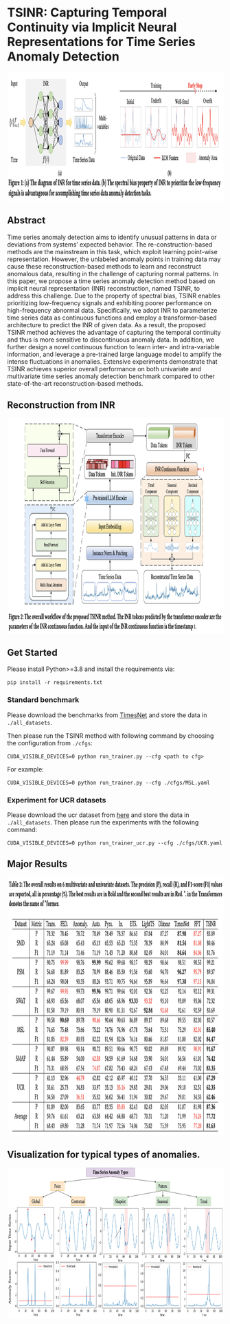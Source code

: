 # TSINR: Capturing Temporal Continuity via Implicit Neural Representations for Time Series Anomaly Detection

<p align="center">
<img src=plot/motivation.png width="1100" height="300"/>
</p>

## Abstract
Time series anomaly detection aims to identify unusual patterns in data or deviations from systems’ expected behavior. The re-construction-based methods are the mainstream in this task, which exploit learning point-wise representation. However, the unlabeled anomaly points in training data may cause these reconstruction-based methods to learn and reconstruct anomalous data, resulting in the challenge of capturing normal patterns. In this paper, we propose a time series anomaly detection method based on implicit neural representation (INR) reconstruction, named TSINR, to address this challenge. Due to the property of spectral bias, TSINR enables prioritizing low-frequency signals and exhibiting poorer performance on high-frequency abnormal data. Specifically, we adopt INR to parameterize time series data as continuous functions and employ a transformer-based architecture to predict the INR of given data. As a result, the proposed TSINR method achieves the advantage of capturing the temporal continuity and thus is more sensitive to discontinuous anomaly data. In addition, we further design a novel continuous function to learn inter- and intra-variable information, and leverage a pre-trained large language model to amplify the intense fluctuations in anomalies. Extensive experiments demonstrate that TSINR achieves superior overall performance on both univariate and multivariate time series anomaly detection benchmark compared to other state-of-the-art reconstruction-based methods.


## Reconstruction from INR
<p align="center">
<img src=plot/architecture.png width="1100" height="500"/>
</p>


## Get Started
Please install Python>=3.8 and install the requirements via:
```
pip install -r requirements.txt
```

### Standard benchmark
Please download the benchmarks from [TimesNet](https://github.com/thuml/Time-Series-Library) and store the data in `./all_datasets`.


Then please run the TSINR method with following command by choosing the configuration from `./cfgs`:
```
CUDA_VISIBLE_DEVICES=0 python run_trainer.py --cfg <path to cfg>
```

For example:
```
CUDA_VISIBLE_DEVICES=0 python run_trainer.py --cfg ./cfgs/MSL.yaml
```

### Experiment for UCR datasets
Please download the ucr dataset from [here](https://www.cs.ucr.edu/~eamonn/time_series_data_2018/UCR_TimeSeriesAnomalyDatasets2021.zip) and store the data in `./all_datasets`.
Then please run the experiments with the following command:

```
CUDA_VISIBLE_DEVICES=0 python run_trainer_ucr.py --cfg ./cfgs/UCR.yaml
```


## Major Results
<p align="center">
<img src=plot/experiments_major.png width="1100" height="600"/>
</p>

## Visualization for typical types of anomalies.
<p align="center">
<img src=plot/anomalies_plot.png width="1000" height="350"/>
</p>

